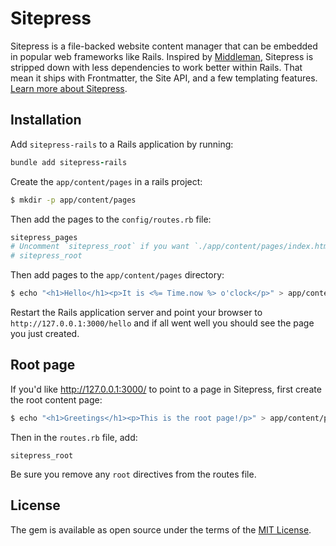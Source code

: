 # Sitepress

Sitepress is a file-backed website content manager that can be embedded in popular web frameworks like Rails. Inspired by [Middleman](https://middlemanapp.com), Sitepress is stripped down with less dependencies to work better within Rails. That mean it ships with Frontmatter, the Site API, and a few templating features. [Learn more about Sitepress](https://github.com/sitepress/sitepress).

## Installation

Add `sitepress-rails` to a Rails application by running:

```ruby
bundle add sitepress-rails
```

Create the `app/content/pages` in a rails project:

```bash
$ mkdir -p app/content/pages
```

Then add the pages to the `config/routes.rb` file:

```ruby
sitepress_pages
# Uncomment `sitepress_root` if you want `./app/content/pages/index.html.erb` to as the site's root page.
# sitepress_root
```

Then add pages to the `app/content/pages` directory:

```bash
$ echo "<h1>Hello</h1><p>It is <%= Time.now %> o'clock</p>" > app/content/pages/hello.html.erb
```

Restart the Rails application server and point your browser to `http://127.0.0.1:3000/hello` and if all went well you should see the page you just created.

## Root page

If you'd like http://127.0.0.1:3000/ to point to a page in Sitepress, first create the root content page:

```bash
$ echo "<h1>Greetings</h1><p>This is the root page!/p>" > app/content/pages/index.html.erb
```

Then in the `routes.rb` file, add:

```
sitepress_root
```

Be sure you remove any `root` directives from the routes file.

## License

The gem is available as open source under the terms of the [MIT License](http://opensource.org/licenses/MIT).
